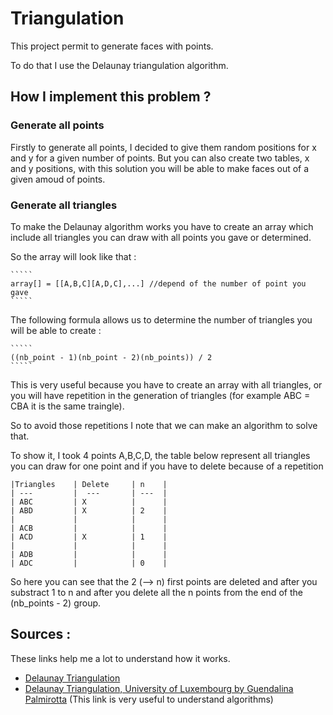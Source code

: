 # Triangulation

This project permit to generate faces with points.

To do that I use the Delaunay triangulation algorithm.

## How I implement this problem ? 

### Generate all points 

Firstly to generate all points, I decided to give them random positions for x and y for a given number of points.
But you can also create two tables, x and y positions, with this solution you will be able to make faces out of a given amoud of points.

### Generate all triangles 
To make the Delaunay algorithm works you have to create an array which include all triangles you can draw with all points you gave or determined.
    
So the array will look like that :

    `````
    array[] = [[A,B,C][A,D,C],...] //depend of the number of point you gave
    `````

The following formula allows us to determine the number of triangles you will be able to create :

    `````
    ((nb_point - 1)(nb_point - 2)(nb_points)) / 2
    `````

This is very useful because you have to create an array with all triangles, or you will have repetition in the generation of triangles (for example ABC = CBA it is the same traingle). 

So to avoid those repetitions I note that we can make an algorithm to solve that.

To show it, I took 4 points A,B,C,D, the table below represent all triangles you can draw for one point and if you have to delete because of a repetition

    |Triangles    | Delete     | n    |  
    | ---         |  ---       | ---  |
    | ABC         | X          |      |
    | ABD         | X          | 2    |
    |             |            |      |
    | ACB         |            |      |
    | ACD         | X          | 1    |
    |             |            |      |
    | ADB         |            |      |
    | ADC         |            | 0    |

So here you can see that the 2 (--> n) first points are deleted and after you substract 1 to n and after you delete all the n points from the end of the (nb_points - 2) group.



## Sources :

These links help me a lot to understand how it works.

 - [Delaunay Triangulation](https://members.loria.fr/MPouget/files/enseignement/delaunay-maitrise-od.pdf)
 - [Delaunay Triangulation, University of Luxembourg by Guendalina Palmirotta](http://math.uni.lu/eml/projects/reports/MathExp_Palmirotta.pdf) (This link is very useful to understand algorithms)


